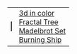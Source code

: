 <html>
  <body>
    <table>
      <tr>
        <td><canvas id="myCanvas" width="100" height="100" style="border:1px solid"></canvas></td>
        <td>
            <a href="3d-color.html" target="_blank">3d in color</a><br>
            <a href="https://chefpino.github.io/fun/fractals/tree/" target="_blank">Fractal Tree</a><br>
            <a href="https://chefpino.github.io/fun/fractals/mandelbrot/" target="_blank">Madelbrot Set</a><br>
            <a href="https://chefpino.github.io/fun/fractals/burningship/" target="_blank">Burning Ship</a><br>
        </td>
      </tr>
    </table>
  </body>
</html>
